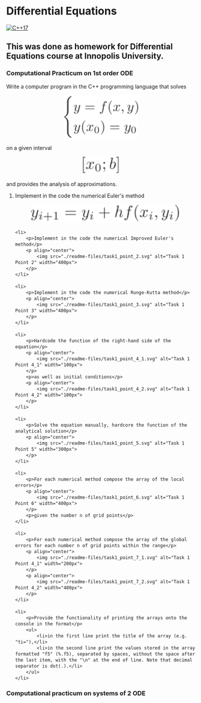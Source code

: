 # Differential Equations

[![C++17](https://img.shields.io/badge/C%2B%2B-17-blue.svg)](https://en.cppreference.com/w/cpp/17)

## This was done as homework for Differential Equations course at Innopolis University.

### Computational Practicum on 1st order ODE
Write a computer program in the C++ programming language that solves

<p align="center">
  <img src="./readme-files/task1.svg" alt="Equation 1" width="200px">
</p>
    on a given interval

<p align="center">
  <img src="./readme-files/task1_interval.svg" alt="Interval for equation 1" width="100px">
</p>

and provides the analysis of approximations.

<ol>
	<li>
		<p>Implement in the code the numerical Euler's method</p>
		<p align="center">
	  		<img src="./readme-files/task1_point_1.svg" alt="Task 1 Point 1" width="400px">
		</p>
	</li>
	
	<li>
		<p>Implement in the code the numerical Improved Euler's method</p>
		<p align="center">
			<img src="./readme-files/task1_point_2.svg" alt="Task 1 Point 2" width="400px">
		</p>
	</li>
	
	<li>
		<p>Implement in the code the numerical Runge-Kutta method</p>
		<p align="center">
			<img src="./readme-files/task1_point_3.svg" alt="Task 1 Point 3" width="400px">
		</p>
	</li>
	
	<li>
		<p>Hardcode the function of the right-hand side of the equation</p>
		<p align="center">
			<img src="./readme-files/task1_point_4_1.svg" alt="Task 1 Point 4_1" width="100px">
		</p>
		<p>as well as initial conditions</p>
		<p align="center">
			<img src="./readme-files/task1_point_4_2.svg" alt="Task 1 Point 4_2" width="100px">
		</p>
	</li>

	<li>
		<p>Solve the equation manually, hardcore the function of the analytical solution</p>
		<p align="center">
			<img src="./readme-files/task1_point_5.svg" alt="Task 1 Point 5" width="300px">
		</p>
	</li>

	<li>
		<p>For each numerical method compose the array of the local errors</p>
		<p align="center">
			<img src="./readme-files/task1_point_6.svg" alt="Task 1 Point 6" width="400px">
		</p>
		<p>given the number n of grid points</p>
	</li>
	
	<li>
		<p>For each numerical method compose the array of the global errors for each number n of grid points within the range</p>
		<p align="center">
			<img src="./readme-files/task1_point_7_1.svg" alt="Task 1 Point 4_1" width="200px">
		</p>
		<p align="center">
			<img src="./readme-files/task1_point_7_2.svg" alt="Task 1 Point 4_2" width="400px">
		</p>
	</li>
	
	<li>
		<p>Provide the functionality of printing the arrays onto the console in the format</p>
		<ul>
			<li>in the first line print the title of the array (e.g. "ti="),</li>
			<li>in the second line print the values stored in the array formatted "f5" (%.f5), separated by spaces, without the space after the last item, with the "\n" at the end of line. Note that decimal separator is dot(.).</li>
		</ul>
	</li>



</ol>

### Computational practicum on systems of 2 ODE
